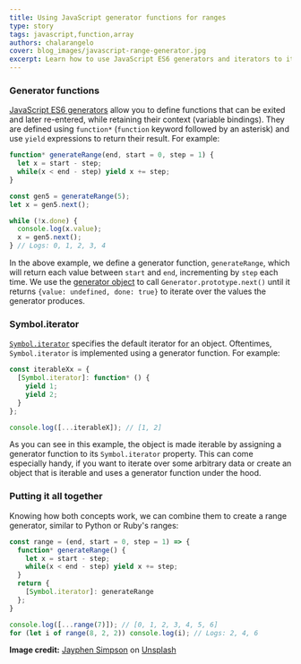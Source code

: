 ```yaml
---
title: Using JavaScript generator functions for ranges
type: story
tags: javascript,function,array
authors: chalarangelo
cover: blog_images/javascript-range-generator.jpg
excerpt: Learn how to use JavaScript ES6 generators and iterators to iterate over ranges of numbers.
---
```


### Generator functions

[JavaScript ES6 generators](https://developer.mozilla.org/en-US/docs/Web/JavaScript/Reference/Statements/function*) allow you to define functions that can be exited and later re-entered, while retaining their context (variable bindings). They are defined using `function*` (`function` keyword followed by an asterisk) and use `yield` expressions to return their result. For example:

```js
function* generateRange(end, start = 0, step = 1) {
  let x = start - step;
  while(x < end - step) yield x += step;
}

const gen5 = generateRange(5);
let x = gen5.next();

while (!x.done) {
  console.log(x.value);
  x = gen5.next();
} // Logs: 0, 1, 2, 3, 4
```

In the above example, we define a generator function, `generateRange`, which will return each value between `start` and `end`, incrementing by `step` each time. We use the [generator object](https://developer.mozilla.org/en-US/docs/Web/JavaScript/Reference/Global_Objects/Generator) to call `Generator.prototype.next()` until it returns `{value: undefined, done: true}` to iterate over the values the generator produces.

### Symbol.iterator

[`Symbol.iterator`](https://developer.mozilla.org/en-US/docs/Web/JavaScript/Reference/Global_Objects/Symbol/iterator) specifies the default iterator for an object. Oftentimes, `Symbol.iterator` is implemented using a generator function. For example:

```js
const iterableXx = {
  [Symbol.iterator]: function* () {
    yield 1;
    yield 2;
  }
};

console.log([...iterableX]); // [1, 2]
```

As you can see in this example, the object is made iterable by assigning a generator function to its `Symbol.iterator` property. This can come especially handy, if you want to iterate over some arbitrary data or create an object that is iterable and uses a generator function under the hood.

### Putting it all together

Knowing how both concepts work, we can combine them to create a range generator, similar to Python or Ruby's ranges:

```js
const range = (end, start = 0, step = 1) => {
  function* generateRange() {
    let x = start - step;
    while(x < end - step) yield x += step;
  }
  return {
    [Symbol.iterator]: generateRange
  };
}

console.log([...range(7)]); // [0, 1, 2, 3, 4, 5, 6]
for (let i of range(8, 2, 2)) console.log(i); // Logs: 2, 4, 6
```

**Image credit:** [Jayphen Simpson](https://unsplash.com/@jayphen?utm_source=unsplash&utm_medium=referral&utm_content=creditCopyText) on [Unsplash](https://unsplash.com/s/photos/code?utm_source=unsplash&utm_medium=referral&utm_content=creditCopyText)
